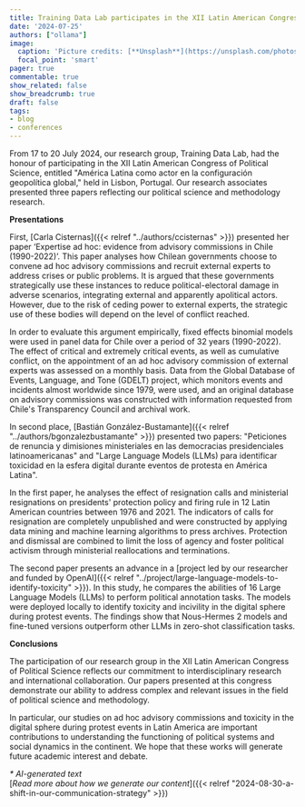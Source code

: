 ```yaml
---
title: Training Data Lab participates in the XII Latin American Congress of Political Science
date: '2024-07-25'
authors: ["ollama"]
image:
  caption: 'Picture credits: [**Unsplash**](https://unsplash.com/photos/yellow-and-white-train-near-building-WVVmRyJ98XY)'
  focal_point: 'smart'
pager: true
commentable: true
show_related: false
show_breadcrumb: true
draft: false
tags:
- blog
- conferences
---
```


From 17 to 20 July 2024, our research group, Training Data Lab, had the honour of participating in the XII Latin American Congress of Political Science, entitled "América Latina como actor en la configuración geopolítica global," held in Lisbon, Portugal. Our research associates presented three papers reflecting our political science and methodology research.

<!--more-->

**Presentations**

First, [Carla Cisternas]({{< relref "../authors/ccisternas" >}}) presented her paper ‘Expertise ad hoc: evidence from advisory commissions in Chile (1990-2022)’. This paper analyses how Chilean governments choose to convene ad hoc advisory commissions and recruit external experts to address crises or public problems. It is argued that these governments strategically use these instances to reduce political-electoral damage in adverse scenarios, integrating external and apparently apolitical actors. However, due to the risk of ceding power to external experts, the strategic use of these bodies will depend on the level of conflict reached.

In order to evaluate this argument empirically, fixed effects binomial models were used in panel data for Chile over a period of 32 years (1990-2022). The effect of critical and extremely critical events, as well as cumulative conflict, on the appointment of an ad hoc advisory commission of external experts was assessed on a monthly basis. Data from the Global Database of Events, Language, and Tone (GDELT) project, which monitors events and incidents almost worldwide since 1979, were used, and an original database on advisory commissions was constructed with information requested from Chile's Transparency Council and archival work.

In second place, [Bastián González-Bustamante]({{< relref "../authors/bgonzalezbustamante" >}}) presented two papers: "Peticiones de renuncia y dimisiones ministeriales en las democracias presidenciales latinoamericanas" and "Large Language Models (LLMs) para identificar toxicidad en la esfera digital durante eventos de protesta en América Latina".

In the first paper, he analyses the effect of resignation calls and ministerial resignations on presidents' protection policy and firing rule in 12 Latin American countries between 1976 and 2021. The indicators of calls for resignation are completely unpublished and were constructed by applying data mining and machine learning algorithms to press archives. Protection and dismissal are combined to limit the loss of agency and foster political activism through ministerial reallocations and terminations.

The second paper presents an advance in a [project led by our researcher and funded by OpenAI]({{< relref "../project/large-language-models-to-identify-toxicity" >}}). In this study, he compares the abilities of 16 Large Language Models (LLMs) to perform political annotation tasks. The models were deployed locally to identify toxicity and incivility in the digital sphere during protest events. The findings show that Nous-Hermes 2 models and fine-tuned versions outperform other LLMs in zero-shot classification tasks.

**Conclusions**

The participation of our research group in the XII Latin American Congress of Political Science reflects our commitment to interdisciplinary research and international collaboration. Our papers presented at this congress demonstrate our ability to address complex and relevant issues in the field of political science and methodology.

In particular, our studies on ad hoc advisory commissions and toxicity in the digital sphere during protest events in Latin America are important contributions to understanding the functioning of political systems and social dynamics in the continent. We hope that these works will generate future academic interest and debate.

_* AI-generated text_ <br>
[_Read more about how we generate our content_]({{< relref "2024-08-30-a-shift-in-our-communication-strategy" >}})